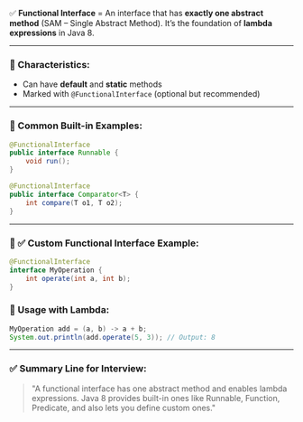 ✅ **Functional Interface** = An interface that has **exactly one abstract method** (SAM – Single Abstract Method).
It’s the foundation of **lambda expressions** in Java 8.

---

### 🔹 Characteristics:

* Can have **default** and **static** methods
* Marked with `@FunctionalInterface` (optional but recommended)

---

### 🔹 Common Built-in Examples:

```java
@FunctionalInterface
public interface Runnable {
    void run();
}

@FunctionalInterface
public interface Comparator<T> {
    int compare(T o1, T o2);
}
```

---

### 🔹 ✅ Custom Functional Interface Example:

```java
@FunctionalInterface
interface MyOperation {
    int operate(int a, int b);
}
```

### 🔹 Usage with Lambda:

```java
MyOperation add = (a, b) -> a + b;
System.out.println(add.operate(5, 3)); // Output: 8
```

---

### ✅ Summary Line for Interview:

> "A functional interface has one abstract method and enables lambda expressions. Java 8 provides built-in ones like Runnable, Function, Predicate, and also lets you define custom ones."
